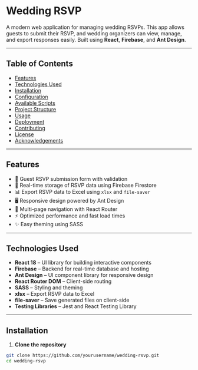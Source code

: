 # Wedding RSVP

A modern web application for managing wedding RSVPs. This app allows guests to submit their RSVP, and wedding organizers can view, manage, and export responses easily. Built using **React**, **Firebase**, and **Ant Design**.

---

## Table of Contents

- [Features](#features)
- [Technologies Used](#technologies-used)
- [Installation](#installation)
- [Configuration](#configuration)
- [Available Scripts](#available-scripts)
- [Project Structure](#project-structure)
- [Usage](#usage)
- [Deployment](#deployment)
- [Contributing](#contributing)
- [License](#license)
- [Acknowledgements](#acknowledgements)

---

## Features

- 🎉 Guest RSVP submission form with validation
- 💾 Real-time storage of RSVP data using Firebase Firestore
- 📊 Export RSVP data to Excel using `xlsx` and `file-saver`
- 🖥️ Responsive design powered by Ant Design
- 🔀 Multi-page navigation with React Router
- ⚡ Optimized performance and fast load times
- ✨ Easy theming using SASS

---

## Technologies Used

- **React 18** – UI library for building interactive components
- **Firebase** – Backend for real-time database and hosting
- **Ant Design** – UI component library for responsive design
- **React Router DOM** – Client-side routing
- **SASS** – Styling and theming
- **xlsx** – Export RSVP data to Excel
- **file-saver** – Save generated files on client-side
- **Testing Libraries** – Jest and React Testing Library

---

## Installation

1. **Clone the repository**

```bash
git clone https://github.com/yourusername/wedding-rsvp.git
cd wedding-rsvp
```
